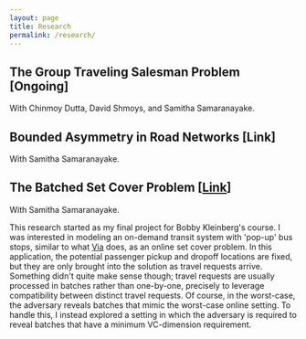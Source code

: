 ```yaml
---
layout: page
title: Research
permalink: /research/
---
```


## The Group Traveling Salesman Problem [Ongoing]
With Chinmoy Dutta, David Shmoys, and Samitha Samaranayake.

## Bounded Asymmetry in Road Networks [Link]
With Samitha Samaranayake.

## The Batched Set Cover Problem [[Link](https://arxiv.org/abs/1811.10767)]
With Samitha Samaranayake.

This research started as my final project for Bobby Kleinberg's course. I was interested in modeling an on-demand transit system with 'pop-up' bus stops, similar to what [Via](https://ridewithvia.com/) does, as an online set cover problem. In this application, the potential passenger pickup and dropoff locations are fixed, but they are only brought into the solution as travel requests arrive. Something didn't quite make sense though; travel requests are usually processed in batches rather than one-by-one, precisely to leverage compatibility between distinct travel requests. Of course, in the worst-case, the adversary reveals batches that mimic the worst-case online setting. To handle this, I instead explored a setting in which the adversary is required to reveal batches that have a minimum VC-dimension requirement. 
